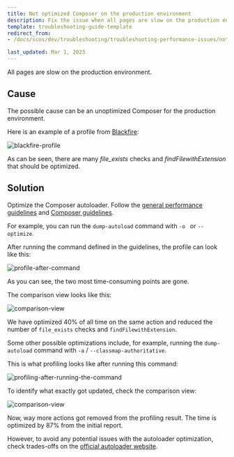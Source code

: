 ```yaml
---
title: Not optimized Composer on the production environment
description: Fix the issue when all pages are slow on the production environment
template: troubleshooting-guide-template
redirect_from:
- /docs/scos/dev/troubleshooting/troubleshooting-performance-issues/not-optimised-composer-on-the-production-environment.html

last_updated: Mar 1, 2023
---
```


All pages are slow on the production environment.

## Cause

The possible cause can be an unoptimized Composer for the production environment.

Here is an example of a profile from [Blackfire](/docs/dg/dev/integrate-and-configure/configure-services.html#blackfire):

![blackfire-profile](https://spryker.s3.eu-central-1.amazonaws.com/docs/scos/dev/troubleshooting/troubleshooting-performance-issues/not-optimised-composer-on-the-production-environment/blackfire-profile.png)

As can be seen, there are many *file_exists* checks and *findFilewithExtension* that should be optimized.

## Solution

Optimize the Composer autoloader. Follow the [general performance guidelines](/docs/dg/dev/guidelines/performance-guidelines/general-performance-guidelines.html#opcache-activation) and [Composer guidelines](https://getcomposer.org/doc/articles/autoloader-optimization.md#optimization-level-1-class-map-generation).

For example, you can run the `dump-autoload` command with `-o ` or `--optimize`.

After running the command defined in the guidelines, the profile can look like this:

![profile-after-command](https://spryker.s3.eu-central-1.amazonaws.com/docs/scos/dev/troubleshooting/troubleshooting-performance-issues/not-optimised-composer-on-the-production-environment/profile-after-command.png)

As you can see, the two most time-consuming points are gone.

The comparison view looks like this:

![comparison-view](https://spryker.s3.eu-central-1.amazonaws.com/docs/scos/dev/troubleshooting/troubleshooting-performance-issues/not-optimised-composer-on-the-production-environment/comparison-view.png)

We have optimized 40% of all time on the same action and reduced the number of `file_exists` checks and `findFilewithExtension`.

Some other possible optimizations include, for example, running the `dump-autoload` command with `-a` / `--classmap-authoritative`.

This is what profiling looks like after running this command:

![profiling-after-running-the-command](https://spryker.s3.eu-central-1.amazonaws.com/docs/scos/dev/troubleshooting/troubleshooting-performance-issues/not-optimised-composer-on-the-production-environment/profile-after-running-the-command.png)

To identify what exactly got updated, check the comparison view:

![comparison-view](https://spryker.s3.eu-central-1.amazonaws.com/docs/scos/dev/troubleshooting/troubleshooting-performance-issues/not-optimised-composer-on-the-production-environment/comparison-view-after-running-the-command.png)

Now, way more actions got removed from the profiling result. The time is optimized by 87% from the initial report.

However, to avoid any potential issues with the autoloader optimization, check trades-offs on the [official autoloader website](https://getcomposer.org/doc/articles/autoloader-optimization.md#optimization-level-1-class-map-generation).
